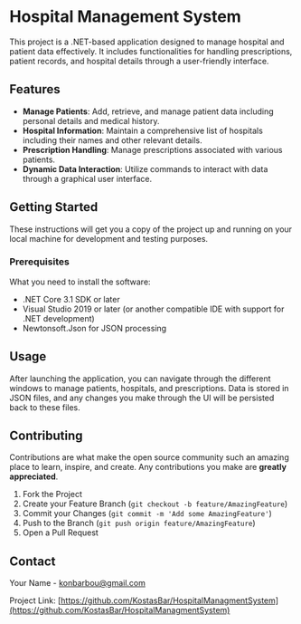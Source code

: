 # Hospital Management System

This project is a .NET-based application designed to manage hospital and patient data effectively. It includes functionalities for handling prescriptions, patient records, and hospital details through a user-friendly interface.

## Features

- **Manage Patients**: Add, retrieve, and manage patient data including personal details and medical history.
- **Hospital Information**: Maintain a comprehensive list of hospitals including their names and other relevant details.
- **Prescription Handling**: Manage prescriptions associated with various patients.
- **Dynamic Data Interaction**: Utilize commands to interact with data through a graphical user interface.

## Getting Started

These instructions will get you a copy of the project up and running on your local machine for development and testing purposes.

### Prerequisites

What you need to install the software:

- .NET Core 3.1 SDK or later
- Visual Studio 2019 or later (or another compatible IDE with support for .NET development)
- Newtonsoft.Json for JSON processing

## Usage

After launching the application, you can navigate through the different windows to manage patients, hospitals, and prescriptions. Data is stored in JSON files, and any changes you make through the UI will be persisted back to these files.

## Contributing

Contributions are what make the open source community such an amazing place to learn, inspire, and create. Any contributions you make are **greatly appreciated**.

1. Fork the Project
2. Create your Feature Branch (`git checkout -b feature/AmazingFeature`)
3. Commit your Changes (`git commit -m 'Add some AmazingFeature'`)
4. Push to the Branch (`git push origin feature/AmazingFeature`)
5. Open a Pull Request


## Contact

Your Name - [konbarbou@gmail.com](mailto:konbarbou@gmail.com)

Project Link: [https://github.com/KostasBar/HospitalManagmentSystem](https://github.com/KostasBar/HospitalManagmentSystem)

